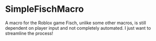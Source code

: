 # SimpleFischMacro
A macro for the Roblox game Fisch, unlike some other macros, is still dependent on player input and not completely automated. I just want to streamline the process!
